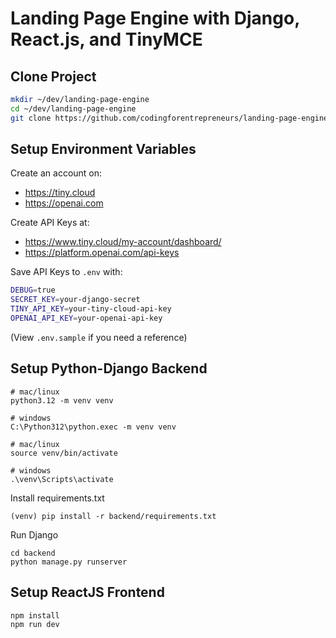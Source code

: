 # Landing Page Engine with Django, React.js, and TinyMCE



## Clone Project

```bash
mkdir ~/dev/landing-page-engine
cd ~/dev/landing-page-engine
git clone https://github.com/codingforentrepreneurs/landing-page-engine-django-react-tinymce .
```

## Setup Environment Variables

Create an account on:

- https://tiny.cloud
- https://openai.com

Create API Keys at:

- https://www.tiny.cloud/my-account/dashboard/
- https://platform.openai.com/api-keys

Save API Keys to `.env` with:

```bash
DEBUG=true
SECRET_KEY=your-django-secret
TINY_API_KEY=your-tiny-cloud-api-key
OPENAI_API_KEY=your-openai-api-key
```
(View `.env.sample` if you need a reference)


## Setup Python-Django Backend

```
# mac/linux
python3.12 -m venv venv

# windows
C:\Python312\python.exec -m venv venv

# mac/linux
source venv/bin/activate

# windows
.\venv\Scripts\activate
```

Install requirements.txt
```
(venv) pip install -r backend/requirements.txt
```

Run Django
```
cd backend
python manage.py runserver
```


## Setup ReactJS Frontend

```
npm install
npm run dev
```
